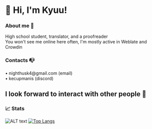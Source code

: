 <h1>👋 Hi, I'm Kyuu!</h1>
<h3>About me 👥</h3>
High school student, translator, and a proofreader
<br>You won't see me online here often, I'm mostly active in Weblate and Crowdin</br>
<h3>Contacts 📭</h3>
• nighthusk4@gmail.com (email)
<br>• kecupmanis (discord)</br>
<h2>I look forward to interact with other people 💙</h2>

<h3>📈 Stats</h3>
           
![ALT text](https://github-readme-stats.vercel.app/api?username=nnikyuu&show_icons=true&theme=gruvbox) [![Top Langs](https://github-readme-stats.vercel.app/api/top-langs/?username=nnikyuu&theme=gruvbox)](https://github.com/anuraghazra/github-readme-stats)
